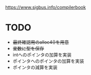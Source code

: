 https://www.sigbus.info/compilerbook

# TODO
* ~~最終確認用のalloc4()を用意~~
* ~~変数に型を保存~~
* intへのポインタの加算を実装
* ポインタへのポインタの加算を実装
* ポインタの減算を実装
